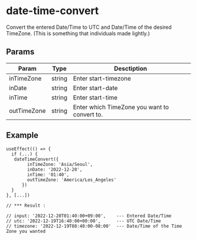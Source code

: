 # date-time-convert

Convert the entered Date/Time to UTC and Date/Time of the desired TimeZone.
(This is something that individuals made lightly.)

## Params

| **Param**   | **Type** | **Desctiption**                              |
| ----------- | -------- | -------------------------------------------- |
| inTimeZone  | string   | Enter start-timezone                         |
| inDate      | string   | Enter start-date                             |
| inTime      | string   | Enter start-time                             |
| outTimeZone | string   | Enter which TimeZone you want to convert to. |

## Example

```tsx
useEffect(() => {
  if (...) {
   dateTimeConvert({
        inTimeZone: 'Asia/Seoul',
        inDate: '2022-12-20',
        inTime: '01:40',
        outTimeZone: 'America/Los_Angeles'
      })
  }
}, [...])

// *** Result :

// input: '2022-12-20T01:40:00+09:00',    --- Entered Date/Time
// utc: '2022-12-19T16:40:00+00:00',      --- UTC Date/Time
// timezone: '2022-12-19T08:40:00-08:00'  --- Date/Time of the Time Zone you wanted

```
